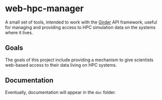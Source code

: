 web-hpc-manager
===============

A small set of tools, intended to work with the [Girder](https://github.com/girder/girder) API framework, useful for managing and providing access to HPC simulation data on the systems where it lives.

Goals
-----

The goals of this project include providing a mechanism to give scientists web-based access to their data living on HPC systems.

Documentation
-------------

Eventually, documentation will appear in the `doc` folder.
